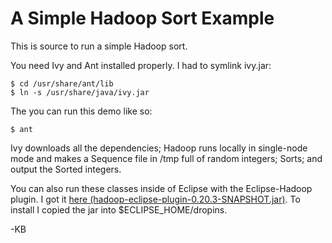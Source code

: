 A Simple Hadoop Sort Example
===========================

This is source to run a simple Hadoop sort.

You need Ivy and Ant installed properly.  I had to symlink ivy.jar:

    $ cd /usr/share/ant/lib
    $ ln -s /usr/share/java/ivy.jar

The you can run this demo like so:

    $ ant

Ivy downloads all the dependencies; Hadoop runs locally in single-node mode and makes a Sequence file in /tmp full of random integers; Sorts; and output the Sorted integers.

You can also run these classes inside of Eclipse with the Eclipse-Hadoop plugin.  I got it [here (hadoop-eclipse-plugin-0.20.3-SNAPSHOT.jar)](https://issues.apache.org/jira/secure/attachment/12460491/hadoop-eclipse-plugin-0.20.3-SNAPSHOT.jar).  To install I copied the jar into $ECLIPSE_HOME/dropins.

-KB


